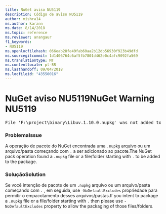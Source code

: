```yaml
---
title: NuGet aviso NU5119
description: Código de aviso NU5119
author: mishra14
ms.author: karann
ms.date: 8/14/2018
ms.topic: reference
ms.reviewer: anangaur
f1_keywords:
- NU5119
ms.openlocfilehash: 066eab28fe49fab60aa2b12db56930f923b49dfd
ms.sourcegitcommit: 1d1406764c6af5fb7801d462e0c4afc9092fa569
ms.translationtype: MT
ms.contentlocale: pt-BR
ms.lasthandoff: 09/04/2018
ms.locfileid: "43550016"
---
```

# <a name="nuget-warning-nu5119"></a><span data-ttu-id="d563a-103">NuGet aviso NU5119</span><span class="sxs-lookup"><span data-stu-id="d563a-103">NuGet Warning NU5119</span></span>
<pre>File 'F:\project\binary\Libuv.1.10.0.nupkg' was not added to the package. Files and folders starting with '.' or ending with '.nupkg' are excluded by default. To include this file, use -NoDefaultExcludes from the commandline</pre>

### <a name="issue"></a><span data-ttu-id="d563a-104">Problema</span><span class="sxs-lookup"><span data-stu-id="d563a-104">Issue</span></span>

<span data-ttu-id="d563a-105">A operação de pacote do NuGet encontrada uma `.nupkg` arquivo ou um arquivo/pasta começando com `.` a ser adicionado ao pacote.</span><span class="sxs-lookup"><span data-stu-id="d563a-105">The NuGet pack operation found a `.nupkg` file or a file/folder starting with `.` to be added to the package.</span></span>


### <a name="solution"></a><span data-ttu-id="d563a-106">Solução</span><span class="sxs-lookup"><span data-stu-id="d563a-106">Solution</span></span>

<span data-ttu-id="d563a-107">Se você intenção de pacote de um `.nupkg` arquivo ou um arquivo/pasta começando com `.` , em seguida, use `-NoDefaultExcludes` propriedade para permitir o empacotamento desses arquivos/pastas.</span><span class="sxs-lookup"><span data-stu-id="d563a-107">If you intent to package a `.nupkg` file or a file/folder starting with `.` then please use `-NoDefaultExcludes` property to allow the packaging of those files/folders.</span></span>

